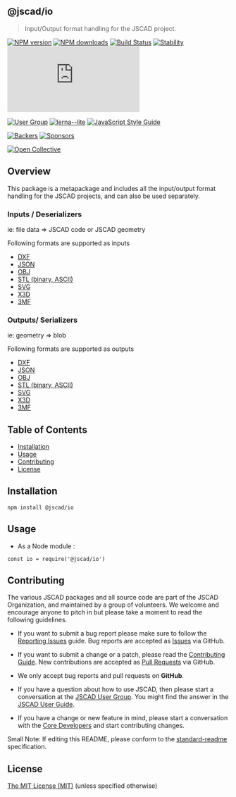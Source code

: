 ## @jscad/io

> Input/Output format handling for the JSCAD project.

[![NPM version](https://badge.fury.io/js/%40jscad%2Fio.svg)](https://www.npmjs.com/package/@jscad/io)
[![NPM downloads](https://img.shields.io/npm/dw/@jscad/io)](https://www.npmjs.com/package/@jscad/io)
[![Build Status](https://travis-ci.org/jscad/OpenJSCAD.org.svg?branch=master)](https://travis-ci.org/jscad/OpenJSCAD.org)
[![Stability](https://img.shields.io/badge/stability-stable-success)](https://github.com/emersion/stability-badges#stable)
[![License](https://img.shields.io/github/license/jscad/OpenJSCAD.org)](https://github.com/jscad/OpenJSCAD.org/blob/master/LICENSE)

[![User Group](https://img.shields.io/badge/maintained%20by-user%20group-blue)](https://openjscad.nodebb.com/)
[![lerna--lite](https://img.shields.io/badge/maintained%20with-lerna--lite-e137ff)](https://github.com/ghiscoding/lerna-lite)
[![JavaScript Style Guide](https://img.shields.io/badge/code_style-standard-blue)](https://standardjs.com)

[![Backers](https://img.shields.io/opencollective/backers/openjscad)](https://opencollective.com/openjscad)
[![Sponsors](https://img.shields.io/opencollective/sponsors/openjscad)](https://opencollective.com/openjscad)

<a href="https://opencollective.com/openjscad"><img src="https://opencollective.com/openjscad/donate/button.png?color=blue" alt="Open Collective"></a>

## Overview

This package is a metapackage and includes all the input/output format handling for the JSCAD projects, and can also be used separately.

### Inputs / Deserializers

ie: file data => JSCAD code or JSCAD geometry

Following formats are supported as inputs
- [DXF](../dxf-deserializer)
- [JSON](../json-deserializer)
- [OBJ](../obj-deserializer)
- [STL (binary, ASCII)](../stl-deserializer)
- [SVG](../svg-deserializer)
- [X3D](../x3d-deserializer)
- [3MF](../3mf-deserializer)

### Outputs/ Serializers

ie: geometry => blob

Following formats are supported as outputs
- [DXF](../dxf-serializer)
- [JSON](../json-serializer)
- [OBJ](../obj-serializer)
- [STL (binary, ASCII)](../stl-serializer)
- [SVG](../svg-serializer)
- [X3D](../x3d-serializer)
- [3MF](../3mf-serializer)

## Table of Contents

- [Installation](#installation)
- [Usage](#usage)
- [Contributing](#contributing)
- [License](#license)

## Installation

```
npm install @jscad/io
```

## Usage

- As a Node module :

```
const io = require('@jscad/io')
```

## Contributing

The various JSCAD packages and all source code are part of the JSCAD Organization, and maintained by a group of volunteers.
We welcome and encourage anyone to pitch in but please take a moment to read the following guidelines.

* If you want to submit a bug report please make sure to follow the [Reporting Issues](https://github.com/jscad/OpenJSCAD.org/wiki/Reporting-Issues) guide. Bug reports are accepted as [Issues](https://github.com/jscad/OpenJSCAD.org/issues/) via GitHub.

* If you want to submit a change or a patch, please read the [Contributing Guide](../../CONTRIBUTING.md). New contributions are accepted as [Pull Requests](https://github.com/jscad/OpenJSCAD.org/pulls/) via GitHub.

* We only accept bug reports and pull requests on **GitHub**.

* If you have a question about how to use JSCAD, then please start a conversation at the [JSCAD User Group](https://openjscad.xyz/forum.html). You might find the answer in the [JSCAD User Guide](https://openjscad.xyz/guide.html).

* If you have a change or new feature in mind, please start a conversation with the [Core Developers](https://openjscad.xyz/forum.html) and start contributing changes.

Small Note: If editing this README, please conform to the [standard-readme](https://github.com/RichardLitt/standard-readme) specification.

## License

[The MIT License (MIT)](../../../../LICENSE)
(unless specified otherwise)
